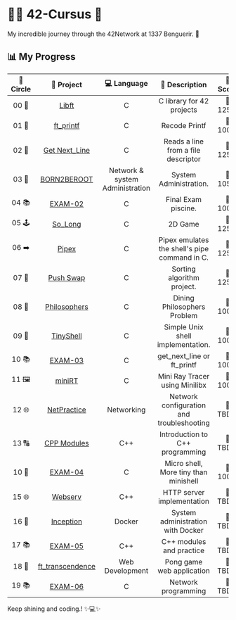 # 👩‍💻 **42-Cursus 🚀**
My incredible journey through the 42Network at 1337 Benguerir. 🚀
## 📊 **My Progress**
| 🔄 **Circle** | 📂 **Project** | 💻 **Language** | 📝 **Description** | 🌟 **Score** |
|:------------:|:---------------:|:---------------:|:------------------:|:------------:|
| 00 📘 | [Libft](https://github.com/48k483x/42_CURSUS/tree/main/libft) | C | C library for 42 projects | 💯 125% |
| 01 🎉 | [ft_printf](https://github.com/48k483x/42_CURSUS/tree/main/ft_printf) | C | Recode Printf | 💯 100% |
| 02 📝 | [Get Next_Line](https://github.com/48k483x/42_CURSUS/tree/main/Get_Next_Line) | C | Reads a line from a file descriptor | 💯 125% |
| 03 🐧 | [BORN2BEROOT](https://github.com/48k483x/Born2beroot-Tutorial) | Network & system Administration | System Administration.| 💯 105% |
| 04 📚 | [EXAM-02](https://github.com/48k483x/42_EXAM/tree/main/.subjects/STUD_PART/exam_02) | C | Final Exam piscine. | 💯 100% |
| 05 🕹️ | [So_Long](https://github.com/48k483x/42_CURSUS/tree/main/So_Long) | C | 2D Game | 💯 125% |
| 06 ➡️ | [Pipex](https://github.com/48k483x/42_CURSUS/tree/main/PiPex) | C | Pipex emulates the shell's pipe command in C. | 💯 125% |
| 07 🔄 | [Push Swap](https://github.com/48k483x/42_CURSUS/tree/main/push_swap) | C | Sorting algorithm project. | 💯 125% |
| 08 🍝 | [Philosophers](https://github.com/48k483x/Philosophers) | C | Dining Philosophers Problem | 💯 100% |
| 09 🐚 | [TinyShell](https://github.com/48k483x/TinyShell) | C | Simple Unix shell implementation. | 💯 100% |
| 10 📚 | [EXAM-03](https://github.com/48k483x/42_EXAM/tree/main/.subjects/STUD_PART/exam_03) | C | get_next_line or ft_printf | 💯 100% |
| 11 🖼️ | [miniRT](https://github.com/48k483x/MiniRayX) | C | Mini Ray Tracer using Minilibx | 💯 100% |
| 12 🌐 | [NetPractice](https://github.com/48k483x/NetPractice) | Networking | Network configuration and troubleshooting | 💯 TBD% |
| 13 🔠 | [CPP Modules](https://github.com/48k483x/CPP_Modules) | C++ | Introduction to C++ programming | 💯 TBD% |
| 10 🐚 | [EXAM-04](https://github.com/48k483x/42_EXAM/tree/main/.subjects/STUD_PART/exam_04) | C | Micro shell, More tiny than minishell | 💯 100% |
| 15 🌐 | [Webserv](https://github.com/48k483x/Webserv) | C++ | HTTP server implementation | 💯 TBD% |
| 16 🐳 | [Inception](https://github.com/48k483x/Inception) | Docker | System administration with Docker | 💯 TBD% |
| 17 📚 | [EXAM-05](https://github.com/48k483x/42_EXAM/tree/main/.subjects/STUD_PART/exam_05) | C++ | C++ modules and practice | 💯 TBD% |
| 18 🏓 | [ft_transcendence](https://github.com/48k483x/ft_transcendence) | Web Development | Pong game web application | 💯 TBD% |
| 19 📚 | [EXAM-06](https://github.com/48k483x/42_EXAM/tree/main/.subjects/STUD_PART/exam_06) | C | Network programming | 💯 TBD% |

Keep shining and coding.! ✨💻✨
